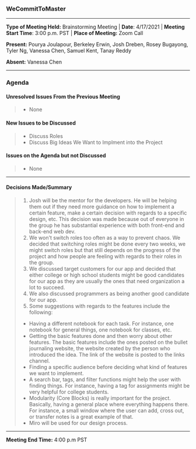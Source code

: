 ### WeCommitToMaster
* * *

**Type of Meeting Held:** Brainstorming Meeting | **Date**: 4/17/2021 | **Meeting Start Time**: 3:00 p.m. PST | **Place of Meeting:** Zoom Call  </br>

**Present:** Pourya Joulapour, Berkeley Erwin, Josh Dreben, Rosey Bugayong, Tyler Ng, Vanessa Chen, Samuel Kent, Tanay Reddy </br>

**Absent:** Vanessa Chen

* * * 

 ### Agenda


 #### Unresolved Issues From the Previous Meeting
> * None

 #### New Issues to be Discussed
> * Discuss Roles
> * Discuss Big Ideas We Want to Implment into the Project

#### Issues on the Agenda but not Discussed
> * None

* * * 

#### Decisions Made/Summary
> 1. Josh will be the mentor for the developers. He will be helping them out if they need more guidance on how to implement a certain feature, make a certain decision with regards to a specific design, etc. This decision was made because out of everyone in the group he has substantial experience with both front-end and back-end web dev.
> 2. We won't switch roles too often as a way to prevent chaos. We decided that switching roles might be done every two weeks, we might switch roles but that still depends on the progress of the project and how people are feeling with regards to their roles in the group.
> 3. We discussed target customers for our app and decided that either college or high school students might be good candidates for our app as they are usually the ones that need organization a lot to succeed.
> 4. We also discussed programmers as being another good candidate for our app.
> 5. Some suggestions with regards to the features include the following:
> * Having a different notebook for each task. For instance, one notebook for general things, one notebook for classes, etc.</br>
> * Getting the basic features done and then worry about other features. The basic features include the ones posted on the bullet journaling website, the website created by the person who introduced the idea. The link of the website is posted to the links channel. 
> * Finding a specific audience before deciding what kind of features we want to implement.
> * A search bar, tags, and filter functions might help the user with finding things. For instance, having a tag for assignments might be very helpful for college students.
> * Modularity (Core Blocks) is really important for the project. Basically, having a general place where everything happens there. For instance, a small window where the user can add, cross out, or transfer notes is a great example of that.
> * Miro will be used for our design process.


* * * 
**Meeting End Time:** 4:00 p.m PST


